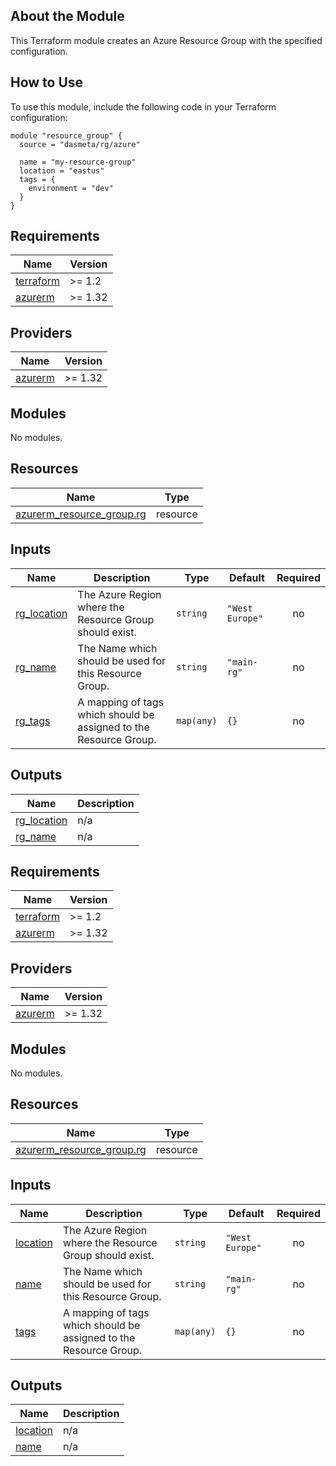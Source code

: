 <!-- BEGIN_TF_DOCS -->
## About the Module
This Terraform module creates an Azure Resource Group with the specified configuration.

## How to Use
To use this module, include the following code in your Terraform configuration:
```
module "resource_group" {
  source = "dasmeta/rg/azure"

  name = "my-resource-group"
  location = "eastus"
  tags = {
    environment = "dev"
  }
}

```
## Requirements

| Name                                                                      | Version |
| ------------------------------------------------------------------------- | ------- |
| <a name="requirement_terraform"></a> [terraform](#requirement\_terraform) | >= 1.2  |
| <a name="requirement_azurerm"></a> [azurerm](#requirement\_azurerm)       | >= 1.32 |

## Providers

| Name                                                          | Version |
| ------------------------------------------------------------- | ------- |
| <a name="provider_azurerm"></a> [azurerm](#provider\_azurerm) | >= 1.32 |

## Modules

No modules.

## Resources

| Name                                                                                                                        | Type     |
| --------------------------------------------------------------------------------------------------------------------------- | -------- |
| [azurerm_resource_group.rg](https://registry.terraform.io/providers/hashicorp/azurerm/latest/docs/resources/resource_group) | resource |


## Inputs

| Name                                                                  | Description                                                       | Type       | Default         | Required |
| --------------------------------------------------------------------- | ----------------------------------------------------------------- | ---------- | --------------- | :------: |
| <a name="input_rg_location"></a> [rg\_location](#input\_rg\_location) | The Azure Region where the Resource Group should exist.           | `string`   | `"West Europe"` |    no    |
| <a name="input_rg_name"></a> [rg\_name](#input\_rg\_name)             | The Name which should be used for this Resource Group.            | `string`   | `"main-rg"`     |    no    |
| <a name="input_rg_tags"></a> [rg\_tags](#input\_rg\_tags)             | A mapping of tags which should be assigned to the Resource Group. | `map(any)` | `{}`            |    no    |

## Outputs

| Name                                                                    | Description |
| ----------------------------------------------------------------------- | ----------- |
| <a name="output_rg_location"></a> [rg\_location](#output\_rg\_location) | n/a         |
| <a name="output_rg_name"></a> [rg\_name](#output\_rg\_name)             | n/a         |
<!-- END_TF_DOCS -->
<!-- BEGINNING OF PRE-COMMIT-TERRAFORM DOCS HOOK -->
## Requirements

| Name | Version |
|------|---------|
| <a name="requirement_terraform"></a> [terraform](#requirement\_terraform) | >= 1.2 |
| <a name="requirement_azurerm"></a> [azurerm](#requirement\_azurerm) | >= 1.32 |

## Providers

| Name | Version |
|------|---------|
| <a name="provider_azurerm"></a> [azurerm](#provider\_azurerm) | >= 1.32 |

## Modules

No modules.

## Resources

| Name | Type |
|------|------|
| [azurerm_resource_group.rg](https://registry.terraform.io/providers/hashicorp/azurerm/latest/docs/resources/resource_group) | resource |

## Inputs

| Name | Description | Type | Default | Required |
|------|-------------|------|---------|:--------:|
| <a name="input_location"></a> [location](#input\_location) | The Azure Region where the Resource Group should exist. | `string` | `"West Europe"` | no |
| <a name="input_name"></a> [name](#input\_name) | The Name which should be used for this Resource Group. | `string` | `"main-rg"` | no |
| <a name="input_tags"></a> [tags](#input\_tags) | A mapping of tags which should be assigned to the Resource Group. | `map(any)` | `{}` | no |

## Outputs

| Name | Description |
|------|-------------|
| <a name="output_location"></a> [location](#output\_location) | n/a |
| <a name="output_name"></a> [name](#output\_name) | n/a |
<!-- END OF PRE-COMMIT-TERRAFORM DOCS HOOK -->
